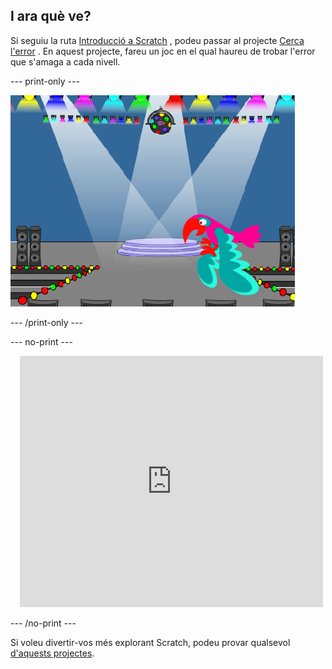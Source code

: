 ## I ara què ve?

Si seguiu la ruta [Introducció a Scratch](https://projects.raspberrypi.org/en/pathways/scratch-intro) , podeu passar al projecte [Cerca l'error](https://projects.raspberrypi.org/en/projects/find-the-bug) . En aquest projecte, fareu un joc en el qual haureu de trobar l'error que s'amaga a cada nivell.

--- print-only ---

![El projecte 'Agafa l'autobús'.](images/find-the-bug.png)

--- /print-only ---

--- no-print ---

<div class="scratch-preview" style="margin-left: 15px;">
  <iframe allowtransparency="true" width="485" height="402" src="https://scratch.mit.edu/projects/embed/486719939/?autostart=false" frameborder="0"></iframe>
</div>

--- /no-print ---

Si voleu divertir-vos més explorant Scratch, podeu provar qualsevol [d'aquests projectes](https://projects.raspberrypi.org/ca-ES/projects?software%5B%5D=scratch&curriculum%5B%5D=%201).
